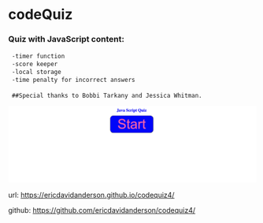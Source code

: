 # codeQuiz

### Quiz with JavaScript content:

     -timer function
     -score keeper
     -local storage
     -time penalty for incorrect answers
     
     ##Special thanks to Bobbi Tarkany and Jessica Whitman. 

![page image](./codeQuiz.png)

url: https://ericdavidanderson.github.io/codequiz4/

github: https://github.com/ericdavidanderson/codequiz4/
